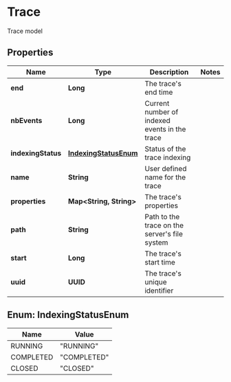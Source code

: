 

# Trace

Trace model

## Properties

| Name | Type | Description | Notes |
|------------ | ------------- | ------------- | -------------|
|**end** | **Long** | The trace&#39;s end time |  |
|**nbEvents** | **Long** | Current number of indexed events in the trace |  |
|**indexingStatus** | [**IndexingStatusEnum**](#IndexingStatusEnum) | Status of the trace indexing |  |
|**name** | **String** | User defined name for the trace |  |
|**properties** | **Map&lt;String, String&gt;** | The trace&#39;s properties |  |
|**path** | **String** | Path to the trace on the server&#39;s file system |  |
|**start** | **Long** | The trace&#39;s start time |  |
|**uuid** | **UUID** | The trace&#39;s unique identifier |  |



## Enum: IndexingStatusEnum

| Name | Value |
|---- | -----|
| RUNNING | &quot;RUNNING&quot; |
| COMPLETED | &quot;COMPLETED&quot; |
| CLOSED | &quot;CLOSED&quot; |



